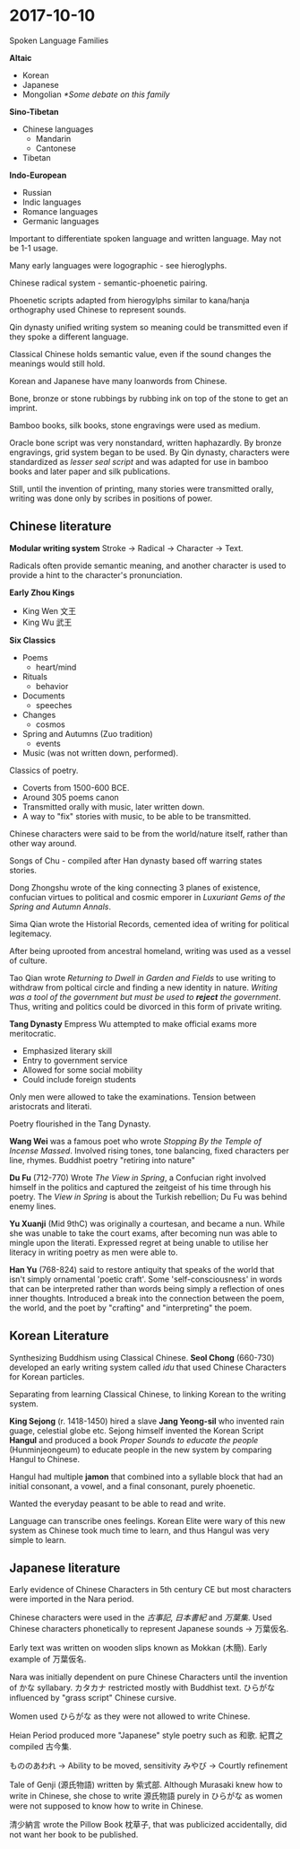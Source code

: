 # 2017-10-10 

Spoken Language Families

**Altaic**
  * Korean
  * Japanese
  * Mongolian
_*Some debate on this family_

**Sino-Tibetan**
  * Chinese languages
    * Mandarin
    * Cantonese
  * Tibetan

**Indo-European**
  * Russian
  * Indic languages
  * Romance languages
  * Germanic languages

Important to differentiate spoken language and written language. May not be 1-1 usage.

Many early languages were logographic - see hieroglyphs. 

Chinese radical system - semantic-phoenetic pairing.

Phoenetic scripts adapted from hierogylphs similar to kana/hanja orthography used Chinese to represent sounds. 

Qin dynasty unified writing system so meaning could be transmitted even if they spoke a different language.

Classical Chinese holds semantic value, even if the sound changes the meanings would still hold.

Korean and Japanese have many loanwords from Chinese. 

Bone, bronze or stone rubbings by rubbing ink on top of the stone to get an imprint.

Bamboo books, silk books, stone engravings were used as medium.

Oracle bone script was very nonstandard, written haphazardly. By bronze engravings, grid system began to be used. By Qin dynasty, characters were standardized as *lesser seal script* and was adapted for use in bamboo books and later paper and silk publications. 

Still, until the invention of printing, many stories were transmitted orally, writing was done only by scribes in positions of power. 

## Chinese literature
**Modular writing system**
Stroke -> Radical -> Character -> Text.

Radicals often provide semantic meaning, and another character is used to provide a hint to the character's pronunciation. 

**Early Zhou Kings**
* King Wen 文王
* King Wu 武王

**Six Classics** 
* Poems
  * heart/mind
* Rituals
  * behavior
* Documents
  * speeches
* Changes
  * cosmos
* Spring and Autumns (Zuo tradition)
  * events
* Music (was not written down, performed).


Classics of poetry.
* Coverts from 1500-600 BCE.
* Around 305 poems canon
* Transmitted orally with music, later written down.
* A way to "fix" stories with music, to be able to be transmitted.

Chinese characters were said to be from the world/nature itself, rather than other way around. 

Songs of Chu - compiled after Han dynasty based off warring states stories. 

Dong Zhongshu wrote of the king connecting 3 planes of existence, confucian virtues to political and cosmic emporer in *Luxuriant Gems of the Spring and Autumn Annals*. 

Sima Qian wrote the Historial Records, cemented idea of writing for political legitemacy.

After being uprooted from ancestral homeland, writing was used as a vessel of culture. 

Tao Qian wrote *Returning to Dwell in Garden and Fields* to use writing to withdraw from poltical circle and finding a new identity in nature. *Writing was a tool of the government but must be used to **reject** the government*. Thus, writing and politics could be divorced in this form of private writing.

**Tang Dynasty** Empress Wu attempted to make official exams more meritocratic. 
* Emphasized literary skill
* Entry to government service
* Allowed for some social mobility
* Could include foreign students

Only men were allowed to take the examinations. Tension between aristocrats and literati. 

Poetry flourished in the Tang Dynasty.

**Wang Wei** was a famous poet who wrote *Stopping By the Temple of Incense Massed*. Involved rising tones, tone balancing, fixed characters per line, rhymes. Buddhist poetry "retiring into nature"

**Du Fu** (712-770)
Wrote *The View in Spring*, a Confucian right involved himself in the politics and captured the zeitgeist of his time through his poetry.
The *View in Spring* is about the Turkish rebellion; Du Fu was behind enemy lines. 

**Yu Xuanji** (Mid 9thC) was originally a courtesan, and became a nun. While she was unable to take the court exams, after becoming nun was able to mingle upon the literati. Expressed regret at being unable to utilise her literacy in writing poetry as men were able to.

**Han Yu** (768-824) said to restore antiquity that speaks of the world that isn't simply ornamental 'poetic craft'. Some 'self-consciousness' in words that can be interpreted rather than words being simply a reflection of ones inner thoughts. Introduced a break into the connection between the poem, the world, and the poet by "crafting" and "interpreting" the poem.

## Korean Literature
Synthesizing Buddhism using Classical Chinese. **Seol Chong** (660-730) developed an early writing system called *idu* that used Chinese Characters for Korean particles.

Separating from learning Classical Chinese, to linking Korean to the writing system.

**King Sejong** (r. 1418-1450) hired a slave **Jang Yeong-sil** who invented rain guage, celestial globe etc. Sejong himself invented the Korean Script **Hangul** and produced a book *Proper Sounds to educate the people* (Hunminjeongeum) to educate people in the new system by comparing Hangul to Chinese.

Hangul had multiple **jamon** that combined into a syllable block that had an initial consonant, a vowel, and a final consonant, purely phoenetic.

Wanted the everyday peasant to be able to read and write.

Language can transcribe ones feelings. Korean Elite were wary of this new system as Chinese took much time to learn, and thus Hangul was very simple to learn. 

## Japanese literature

Early evidence of Chinese Characters in 5th century CE but most characters were imported in the Nara period.

Chinese characters were used in the *古事記*, *日本書紀* and *万葉集*. Used Chinese characters phonetically to represent Japanese sounds -> 万葉仮名.

Early text was written on wooden slips known as Mokkan (木簡). Early example of 万葉仮名.

Nara was initially dependent on pure Chinese Characters until the invention of かな syllabary.  カタカナ restricted mostly with Buddhist text. ひらがな influenced by "grass script" Chinese cursive.

Women used ひらがな as they were not allowed to write Chinese. 

Heian Period produced more "Japanese" style poetry such as 和歌. 紀貫之 compiled 古今集.

もののあわれ -> Ability to be moved, sensitivity
みやび -> Courtly refinement

Tale of Genji (源氏物語) written by 紫式部. Although Murasaki knew how to write in Chinese, she chose to write 源氏物語 purely in ひらがな as women were not supposed to know how to write in Chinese. 

清少納言 wrote the Pillow Book 枕草子, that was publicized accidentally, did not want her book to be published. 
